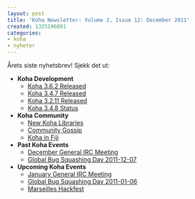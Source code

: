 ```yaml
---
layout: post
title: 'Koha Newsletter: Volume 2, Issue 12: December 2011'
created: 1325196091
categories:
- koha
- nyheter
---
```

<p>Årets siste nyhetsbrev! Sjekk det ut:</p>
<ul>
<li><strong>Koha Development</strong>
<ul>
<li><a href="http://koha-community.org/koha-newsletter-volume-2-issue-12-december-2011#362">Koha 3.6.2 Released</a></li>
<li><a href="http://koha-community.org/koha-newsletter-volume-2-issue-12-december-2011#347">Koha 3.4.7 Released</a></li>
<li><a href="http://koha-community.org/koha-newsletter-volume-2-issue-12-december-2011#3211">Koha 3.2.11 Released</a></li>
<li><a href="http://koha-community.org/koha-newsletter-volume-2-issue-12-december-2011#348">Koha 3.4.8 Status</a></li>
</ul>
</li>
<li><strong>Koha Community</strong>

<ul>
<li><a href="http://koha-community.org/koha-newsletter-volume-2-issue-12-december-2011#newlibs">New Koha Libraries</a></li>
<li><a href="http://koha-community.org/koha-newsletter-volume-2-issue-12-december-2011#gossip">Community Gossip</a></li>
<li><a href="http://koha-community.org/koha-newsletter-volume-2-issue-12-december-2011#fiji">Koha in Fiji</a></li>
</ul>
</li>
<li><strong>Past Koha Events</strong>
<ul>
<li><a href="http://koha-community.org/koha-newsletter-volume-2-issue-12-december-2011#mtgdec">December General IRC Meeting</a></li>
<li><a href="http://koha-community.org/koha-newsletter-volume-2-issue-12-december-2011#gbsddec">Global Bug Squashing Day 2011-12-07</a></li>
</ul>

</li>
<li><strong>Upcoming Koha Events</strong>
<ul>
<li><a href="http://koha-community.org/koha-newsletter-volume-2-issue-12-december-2011#mtgjan">January General IRC Meeting</a></li>
<li><a href="http://koha-community.org/koha-newsletter-volume-2-issue-12-december-2011#gbsdjan">Global Bug Squashing Day 2011-01-06</a></li>
<li><a href="http://koha-community.org/koha-newsletter-volume-2-issue-12-december-2011#hackfest">Marseilles Hackfest</a></li>
</ul>
</li>
</ul>
